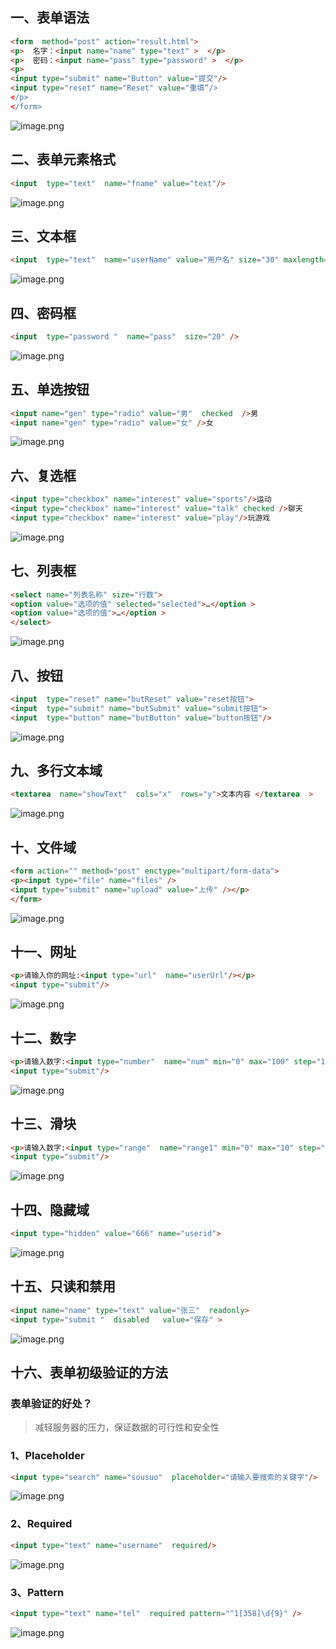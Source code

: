 ## 一、表单语法
```html
<form  method="post" action="result.html">
<p>  名字：<input name="name" type="text" >  </p>
<p>  密码：<input name="pass" type="password" >  </p>
<p>
<input type="submit" name="Button" value="提交"/>
<input type="reset" name="Reset" value="重填“/> 
</p>
</form>
```
![image.png](https://cdn.nlark.com/yuque/0/2023/png/33625181/1677161031684-c62e47a4-6be0-4a3a-90de-4808d597d6c0.png#averageHue=%23e3e9e2&clientId=uc57c63cd-efcf-4&from=paste&height=320&id=uaf8dd6e2&originHeight=480&originWidth=831&originalType=binary&ratio=1.5&rotation=0&showTitle=false&size=1598657&status=done&style=none&taskId=u91ff787a-3433-45f3-bf2a-8843b7735cf&title=&width=554)
## 二、表单元素格式
```html
<input  type="text"  name="fname" value="text"/>
```
![image.png](https://cdn.nlark.com/yuque/0/2023/png/33625181/1677161033061-47d569e7-28c2-4be5-a7e6-b3645ebb5ad5.png#averageHue=%23ccc4b0&clientId=uc57c63cd-efcf-4&from=paste&height=89&id=u025db808&originHeight=133&originWidth=831&originalType=binary&ratio=1.5&rotation=0&showTitle=false&size=443015&status=done&style=none&taskId=u43649bf4-f8a4-4534-9b13-4d1203c9bf8&title=&width=554)

## 三、文本框
```html
<input  type="text"  name="userName" value="用户名" size="30" maxlength="20" />
```
![image.png](https://cdn.nlark.com/yuque/0/2023/png/33625181/1677161045339-9636e87d-c787-440c-8adc-7da1e7be9bac.png#averageHue=%23c0b296&clientId=uc57c63cd-efcf-4&from=paste&height=282&id=u9c22f9df&originHeight=423&originWidth=831&originalType=binary&ratio=1.5&rotation=0&showTitle=false&size=1408826&status=done&style=none&taskId=u31d42ee9-4b64-4394-94da-17197504719&title=&width=554)

## 四、密码框
```html
<input  type="password "  name="pass"  size="20" />
```
![image.png](https://cdn.nlark.com/yuque/0/2023/png/33625181/1677161049714-f3b21101-e102-476a-b420-134fd1373053.png#averageHue=%23aa9680&clientId=uc57c63cd-efcf-4&from=paste&height=138&id=u7751f7ae&originHeight=207&originWidth=830&originalType=binary&ratio=1.5&rotation=0&showTitle=false&size=688632&status=done&style=none&taskId=u14c2bb1b-4fa2-42ac-a887-865ee687e2e&title=&width=553.3333333333334)
## 五、单选按钮
```html
<input name="gen" type="radio" value="男"  checked  />男
<input name="gen" type="radio" value="女" />女
```
![image.png](https://cdn.nlark.com/yuque/0/2023/png/33625181/1677161060525-2fbba5ba-d937-462e-a23a-702644f19afb.png#averageHue=%23d9d8c8&clientId=uc57c63cd-efcf-4&from=paste&height=193&id=uc3b768a4&originHeight=290&originWidth=831&originalType=binary&ratio=1.5&rotation=0&showTitle=false&size=965888&status=done&style=none&taskId=u3f6634f6-1768-4660-a035-c037d0c96d0&title=&width=554)
## 六、复选框
```html
<input type="checkbox" name="interest" value="sports"/>运动
<input type="checkbox" name="interest" value="talk" checked />聊天
<input type="checkbox" name="interest" value="play"/>玩游戏
```
![image.png](https://cdn.nlark.com/yuque/0/2023/png/33625181/1677161081692-e887a8cb-3831-4b08-85f2-76a4a082e69b.png#averageHue=%23dcdfd2&clientId=uc57c63cd-efcf-4&from=paste&height=229&id=u92cd5a21&originHeight=344&originWidth=830&originalType=binary&ratio=1.5&rotation=0&showTitle=false&size=1144351&status=done&style=none&taskId=u26a45ed2-90c5-4eb7-a551-ad3a9cecbd1&title=&width=553.3333333333334)
## 七、列表框
```html
<select name="列表名称" size="行数">
<option value="选项的值" selected="selected">…</option >
<option value="选项的值">…</option >
</select>
```
![image.png](https://cdn.nlark.com/yuque/0/2023/png/33625181/1677161091759-b533791e-6671-4770-82d0-1264d65b3237.png#averageHue=%23dde3de&clientId=uc57c63cd-efcf-4&from=paste&height=235&id=u8c293317&originHeight=352&originWidth=831&originalType=binary&ratio=1.5&rotation=0&showTitle=false&size=1172368&status=done&style=none&taskId=u7f6d99de-c9c7-451a-8092-6d45573ed50&title=&width=554)

## 八、按钮
```html
<input  type="reset" name="butReset" value="reset按钮">
<input  type="submit" name="butSubmit" value="submit按钮">
<input  type="button" name="butButton" value="button按钮"/>
```
![image.png](https://cdn.nlark.com/yuque/0/2023/png/33625181/1677161109408-652c060f-06e8-4c0d-9ca9-76c68fdbc4a1.png#averageHue=%23d3d5c7&clientId=uc57c63cd-efcf-4&from=paste&height=259&id=ufc38fece&originHeight=389&originWidth=831&originalType=binary&ratio=1.5&rotation=0&showTitle=false&size=1295588&status=done&style=none&taskId=ua1973efc-38cd-4970-9aeb-56ac2f73e49&title=&width=554)
## 九、多行文本域
```html
<textarea  name="showText"  cols="x"  rows="y">文本内容 </textarea  >
```
![image.png](https://cdn.nlark.com/yuque/0/2023/png/33625181/1677161101277-ed4f6071-a6a8-473a-b34e-0fe6daede478.png#averageHue=%23b9ab94&clientId=uc57c63cd-efcf-4&from=paste&height=145&id=u1dbdd8f6&originHeight=218&originWidth=831&originalType=binary&ratio=1.5&rotation=0&showTitle=false&size=726100&status=done&style=none&taskId=u58196dda-5fca-4f50-b9b0-6b41ba14311&title=&width=554)
## 十、文件域
```html
<form action="" method="post" enctype="multipart/form-data">
<p><input type="file" name="files" />
<input type="submit" name="upload" value="上传" /></p>
</form>
```
![image.png](https://cdn.nlark.com/yuque/0/2023/png/33625181/1677161118941-218f6891-7293-42b8-91c5-dc01b8b362df.png#averageHue=%23dfe6da&clientId=uc57c63cd-efcf-4&from=paste&height=243&id=ua3f8e357&originHeight=365&originWidth=830&originalType=binary&ratio=1.5&rotation=0&showTitle=false&size=1214198&status=done&style=none&taskId=uf5a1cccf-5363-477c-8eb9-6ac4070d8fe&title=&width=553.3333333333334)
## 十一、网址
```html
<p>请输入你的网址:<input type="url"  name="userUrl"/></p>
<input type="submit"/>
```
![image.png](https://cdn.nlark.com/yuque/0/2023/png/33625181/1677161116509-89141f0e-67cc-49b7-b156-bea31dc42746.png#averageHue=%23d7dacd&clientId=uc57c63cd-efcf-4&from=paste&height=161&id=u988578e5&originHeight=241&originWidth=830&originalType=binary&ratio=1.5&rotation=0&showTitle=false&size=801734&status=done&style=none&taskId=u6a82fdfa-b24f-4955-9c96-fa3901ea3a3&title=&width=553.3333333333334)
## 十二、数字
```html
<p>请输入数字:<input type="number"  name="num" min="0" max="100" step="10"/></p>
<input type="submit"/>
```
![image.png](https://cdn.nlark.com/yuque/0/2023/png/33625181/1677161132928-5c14197b-1ae8-4c59-a538-f34fefade437.png#averageHue=%23e0e5da&clientId=uc57c63cd-efcf-4&from=paste&height=229&id=u2fda5977&originHeight=343&originWidth=831&originalType=binary&ratio=1.5&rotation=0&showTitle=false&size=1142402&status=done&style=none&taskId=u0b41e007-c485-4633-90a6-69366d80d67&title=&width=554)
## 十三、滑块
```html
<p>请输入数字:<input type="range"  name="range1" min="0" max="10" step="2"/></p>
<input type="submit"/>
```
![image.png](https://cdn.nlark.com/yuque/0/2023/png/33625181/1677161140642-77fca73e-7b7f-43b7-80b3-7f1cf1afb2e4.png#averageHue=%23dae0d3&clientId=uc57c63cd-efcf-4&from=paste&height=231&id=u0ccc2182&originHeight=347&originWidth=830&originalType=binary&ratio=1.5&rotation=0&showTitle=false&size=1154326&status=done&style=none&taskId=u07b15ae2-fc98-45ae-b245-35f448b41b5&title=&width=553.3333333333334)

## 十四、隐藏域
```html
<input type="hidden" value="666" name="userid">
```
![image.png](https://cdn.nlark.com/yuque/0/2023/png/33625181/1677161141783-c6265b68-09da-458d-b3a6-637e9ad1296c.png#averageHue=%23fcfbfb&clientId=uc57c63cd-efcf-4&from=paste&height=179&id=uc1f0ba86&originHeight=269&originWidth=830&originalType=binary&ratio=1.5&rotation=0&showTitle=false&size=894876&status=done&style=none&taskId=ue3a5405e-2b2c-4819-8953-50f96a626f4&title=&width=553.3333333333334)
## 十五、只读和禁用
```html
<input name="name" type="text" value="张三"  readonly>
<input type="submit "  disabled   value="保存" >
```
![image.png](https://cdn.nlark.com/yuque/0/2023/png/33625181/1677161148698-152b4c09-39f8-4547-96dc-91cc0e5e1925.png#averageHue=%23b6a88e&clientId=uc57c63cd-efcf-4&from=paste&height=215&id=u9cd42ee6&originHeight=322&originWidth=830&originalType=binary&ratio=1.5&rotation=0&showTitle=false&size=1071171&status=done&style=none&taskId=ubd306863-af8d-4f95-8b81-09422340804&title=&width=553.3333333333334)

## 十六、表单初级验证的方法
### 表单验证的好处？
> 减轻服务器的压力，保证数据的可行性和安全性

### 1、Placeholder
```html
<input type="search" name="sousuo"  placeholder="请输入要搜索的关键字"/>
```
![image.png](https://cdn.nlark.com/yuque/0/2023/png/33625181/1677161146806-03c3a9e2-55e2-4ffb-aafc-20b8f763f710.png#averageHue=%23a38f76&clientId=uc57c63cd-efcf-4&from=paste&height=127&id=uf177b0b1&originHeight=191&originWidth=830&originalType=binary&ratio=1.5&rotation=0&showTitle=false&size=635419&status=done&style=none&taskId=u1985ac17-b335-4abf-b803-4f5d6d3710e&title=&width=553.3333333333334)

### 2、Required
```html
<input type="text" name="username"  required/>
```
![image.png](https://cdn.nlark.com/yuque/0/2023/png/33625181/1677161151712-9fb01f21-3381-4320-ad72-13bf4892482b.png#averageHue=%23a0826a&clientId=uc57c63cd-efcf-4&from=paste&height=137&id=udcd45864&originHeight=206&originWidth=831&originalType=binary&ratio=1.5&rotation=0&showTitle=false&size=686135&status=done&style=none&taskId=u62b5fe0c-842d-4a2d-97a1-2e811622ed1&title=&width=554)
### 3、Pattern
```html
<input type="text" name="tel"  required pattern="^1[358]\d{9}" />
```
![image.png](https://cdn.nlark.com/yuque/0/2023/png/33625181/1677161156904-4c6c8804-63b3-49f6-8198-b4f7fd80466f.png#averageHue=%23b2846e&clientId=uc57c63cd-efcf-4&from=paste&height=161&id=u302c7605&originHeight=242&originWidth=830&originalType=binary&ratio=1.5&rotation=0&showTitle=false&size=805067&status=done&style=none&taskId=u1f53fb03-ee63-4982-8130-184c84c84ce&title=&width=553.3333333333334)

